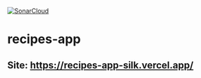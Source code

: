 [![SonarCloud](https://sonarcloud.io/images/project_badges/sonarcloud-orange.svg)](https://sonarcloud.io/summary/new_code?id=C4BRALL_recipes-app)

# recipes-app

## Site: https://recipes-app-silk.vercel.app/
